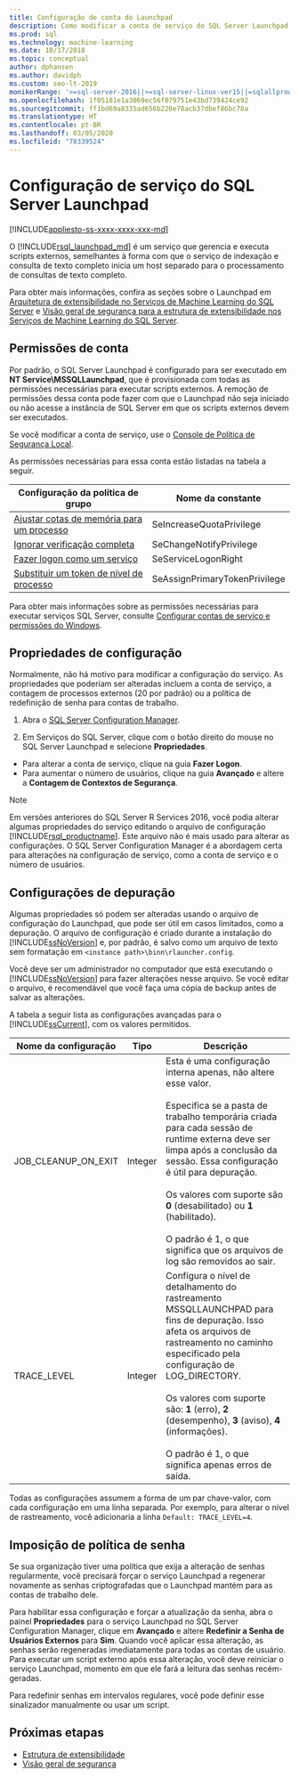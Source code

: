 ```yaml
---
title: Configuração de conta do Launchpad
description: Como modificar a conta de serviço do SQL Server Launchpad usada para execução de scripts externos no SQL Server.
ms.prod: sql
ms.technology: machine-learning
ms.date: 10/17/2018
ms.topic: conceptual
author: dphansen
ms.author: davidph
ms.custom: seo-lt-2019
monikerRange: '>=sql-server-2016||>=sql-server-linux-ver15||=sqlallproducts-allversions'
ms.openlocfilehash: 1f05181e1a3069ec56f079751e43bd739424ce92
ms.sourcegitcommit: ff1bd69a8335ad656b220e78acb37dbef86bc78a
ms.translationtype: HT
ms.contentlocale: pt-BR
ms.lasthandoff: 03/05/2020
ms.locfileid: "78339524"
---
```

# <a name="sql-server-launchpad-service-configuration"></a>Configuração de serviço do SQL Server Launchpad
[!INCLUDE[appliesto-ss-xxxx-xxxx-xxx-md](../../includes/appliesto-ss-xxxx-xxxx-xxx-md.md)]

O [!INCLUDE[rsql_launchpad_md](../../includes/rsql-launchpad-md.md)] é um serviço que gerencia e executa scripts externos, semelhantes à forma com que o serviço de indexação e consulta de texto completo inicia um host separado para o processamento de consultas de texto completo.

Para obter mais informações, confira as seções sobre o Launchpad em [Arquitetura de extensibilidade no Serviços de Machine Learning do SQL Server](../../advanced-analytics/concepts/extensibility-framework.md#launchpad) e [Visão geral de segurança para a estrutura de extensibilidade nos Serviços de Machine Learning do SQL Server](../../advanced-analytics/concepts/security.md#launchpad).

## <a name="account-permissions"></a>Permissões de conta

Por padrão, o SQL Server Launchpad é configurado para ser executado em **NT Service\MSSQLLaunchpad**, que é provisionada com todas as permissões necessárias para executar scripts externos. A remoção de permissões dessa conta pode fazer com que o Launchpad não seja iniciado ou não acesse a instância de SQL Server em que os scripts externos devem ser executados.

Se você modificar a conta de serviço, use o [Console de Política de Segurança Local](https://docs.microsoft.com/windows/security/threat-protection/security-policy-settings/how-to-configure-security-policy-settings).

As permissões necessárias para essa conta estão listadas na tabela a seguir.

| Configuração da política de grupo | Nome da constante |
|----------------------|---------------|
| [Ajustar cotas de memória para um processo](https://docs.microsoft.com/windows/security/threat-protection/security-policy-settings/adjust-memory-quotas-for-a-process) | SeIncreaseQuotaPrivilege | 
| [Ignorar verificação completa](https://docs.microsoft.com/windows/security/threat-protection/security-policy-settings/bypass-traverse-checking) | SeChangeNotifyPrivilege | 
| [Fazer logon como um serviço](https://docs.microsoft.com/windows/security/threat-protection/security-policy-settings/log-on-as-a-service) | SeServiceLogonRight | 
| [Substituir um token de nível de processo](https://docs.microsoft.com/windows/security/threat-protection/security-policy-settings/replace-a-process-level-token) | SeAssignPrimaryTokenPrivilege | 

Para obter mais informações sobre as permissões necessárias para executar serviços SQL Server, consulte [Configurar contas de serviço e permissões do Windows](../../database-engine/configure-windows/configure-windows-service-accounts-and-permissions.md).

<a name="bkmk_ChangingConfig"></a> 

## <a name="configuration-properties"></a>Propriedades de configuração

Normalmente, não há motivo para modificar a configuração do serviço. As propriedades que poderiam ser alteradas incluem a conta de serviço, a contagem de processos externos (20 por padrão) ou a política de redefinição de senha para contas de trabalho.

1. Abra o [SQL Server Configuration Manager](../../relational-databases/sql-server-configuration-manager.md).

2. Em Serviços do SQL Server, clique com o botão direito do mouse no SQL Server Launchpad e selecione **Propriedades**.
  + Para alterar a conta de serviço, clique na guia **Fazer Logon**.
  + Para aumentar o número de usuários, clique na guia **Avançado** e altere a **Contagem de Contextos de Segurança**.

> [!Note]
> Em versões anteriores do SQL Server R Services 2016, você podia alterar algumas propriedades do serviço editando o arquivo de configuração [!INCLUDE[rsql_productname](../../includes/rsql-productname-md.md)]. Este arquivo não é mais usado para alterar as configurações. O SQL Server Configuration Manager é a abordagem certa para alterações na configuração de serviço, como a conta de serviço e o número de usuários.

## <a name="debug-settings"></a>Configurações de depuração

Algumas propriedades só podem ser alteradas usando o arquivo de configuração do Launchpad, que pode ser útil em casos limitados, como a depuração. O arquivo de configuração é criado durante a instalação do [!INCLUDE[ssNoVersion](../../includes/ssnoversion-md.md)] e, por padrão, é salvo como um arquivo de texto sem formatação em `<instance path>\binn\rlauncher.config`.

Você deve ser um administrador no computador que está executando o [!INCLUDE[ssNoVersion](../../includes/ssnoversion-md.md)] para fazer alterações nesse arquivo. Se você editar o arquivo, é recomendável que você faça uma cópia de backup antes de salvar as alterações.

A tabela a seguir lista as configurações avançadas para o [!INCLUDE[ssCurrent](../../includes/sscurrent-md.md)], com os valores permitidos.

|**Nome da configuração**|**Tipo**|**Descrição**|
|----|----|----|
|JOB\_CLEANUP\_ON\_EXIT|Integer |Esta é uma configuração interna apenas, não altere esse valor. </br></br>Especifica se a pasta de trabalho temporária criada para cada sessão de runtime externa deve ser limpa após a conclusão da sessão. Essa configuração é útil para depuração. </br></br>Os valores com suporte são **0** (desabilitado) ou **1** (habilitado). </br></br>O padrão é 1, o que significa que os arquivos de log são removidos ao sair.|
|TRACE\_LEVEL|Integer |Configura o nível de detalhamento do rastreamento MSSQLLAUNCHPAD para fins de depuração. Isso afeta os arquivos de rastreamento no caminho especificado pela configuração de LOG_DIRECTORY. </br></br>Os valores com suporte são: **1** (erro), **2** (desempenho), **3** (aviso), **4** (informações). </br></br>O padrão é 1, o que significa apenas erros de saída.|

Todas as configurações assumem a forma de um par chave-valor, com cada configuração em uma linha separada. Por exemplo, para alterar o nível de rastreamento, você adicionaria a linha `Default: TRACE_LEVEL=4`.

<a name="bkmk_EnforcePolicy"></a>

## <a name="enforcing-password-policy"></a>Imposição de política de senha

Se sua organização tiver uma política que exija a alteração de senhas regularmente, você precisará forçar o serviço Launchpad a regenerar novamente as senhas criptografadas que o Launchpad mantém para as contas de trabalho dele.

Para habilitar essa configuração e forçar a atualização da senha, abra o painel **Propriedades** para o serviço Launchpad no SQL Server Configuration Manager, clique em **Avançado** e altere **Redefinir a Senha de Usuários Externos** para **Sim**. Quando você aplicar essa alteração, as senhas serão regeneradas imediatamente para todas as contas de usuário. Para executar um script externo após essa alteração, você deve reiniciar o serviço Launchpad, momento em que ele fará a leitura das senhas recém-geradas.

Para redefinir senhas em intervalos regulares, você pode definir esse sinalizador manualmente ou usar um script.

## <a name="next-steps"></a>Próximas etapas

+ [Estrutura de extensibilidade](../concepts/extensibility-framework.md)
+ [Visão geral de segurança](../concepts/security.md)
